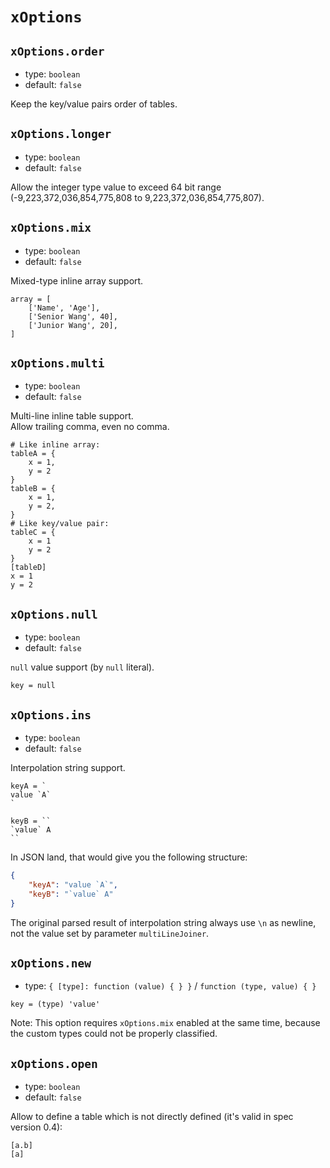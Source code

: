 
`xOptions`
==========

`xOptions.order`
----------------

*   type: `boolean`
*   default: `false`

Keep the key/value pairs order of tables.

`xOptions.longer`
-----------------

*   type: `boolean`
*   default: `false`

Allow the integer type value to exceed 64 bit range (-9,223,372,036,854,775,808 to 9,223,372,036,854,775,807).

`xOptions.mix`
--------------

*   type: `boolean`
*   default: `false`

Mixed-type inline array support.

```
array = [
    ['Name', 'Age'],
    ['Senior Wang', 40],
    ['Junior Wang', 20],
]
```

`xOptions.multi`
----------------

*   type: `boolean`
*   default: `false`

Multi-line inline table support.  
Allow trailing comma, even no comma.

```
# Like inline array:
tableA = {
    x = 1,
    y = 2
}
tableB = {
    x = 1,
    y = 2,
}
# Like key/value pair:
tableC = {
    x = 1
    y = 2
}
[tableD]
x = 1
y = 2
```

`xOptions.null`
---------------

*   type: `boolean`
*   default: `false`

`null` value support (by `null` literal).

```
key = null
```

`xOptions.ins`
--------------

*   type: `boolean`
*   default: `false`

Interpolation string support.

```
keyA = `
value `A`
`

keyB = ``
`value` A
``
```

In JSON land, that would give you the following structure:

```json
{
    "keyA": "value `A`",
    "keyB": "`value` A"
}
```

The original parsed result of interpolation string always use `\n` as newline, not the value set by parameter `multiLineJoiner`.

`xOptions.new`
--------------

*   type: `{ [type]: function (value) { } }` / `function (type, value) { }`

```
key = (type) 'value'
```

Note: This option requires `xOptions.mix` enabled at the same time, because the custom types could not be properly classified.

`xOptions.open`
--------------

*   type: `boolean`
*   default: `false`

Allow to define a table which is not directly defined (it's valid in spec version 0.4):

```
[a.b]
[a]
```
